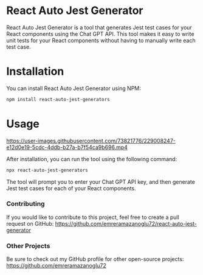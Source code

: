 
# React Auto Jest Generator

React Auto Jest Generator is a tool that generates Jest test cases for your React components using the Chat GPT API. This tool makes it easy to write unit tests for your React components without having to manually write each test case.

# Installation
You can install React Auto Jest Generator using NPM:


```bash
npm install react-auto-jest-generators
```




# Usage

https://user-images.githubusercontent.com/73821776/229008247-e12d0e19-5cdc-4ddb-b27a-b7f54ca9b696.mp4


After installation, you can run the tool using the following command:

```bash
npx react-auto-jest-generators

```

The tool will prompt you to enter your Chat GPT API key, and then generate Jest test cases for each of your React components.

### Contributing
If you would like to contribute to this project, feel free to create a pull request on GitHub: https://github.com/emreramazanoglu72/react-auto-jest-generator

### Other Projects
Be sure to check out my GitHub profile for other open-source projects: https://github.com/emreramazanoglu72
